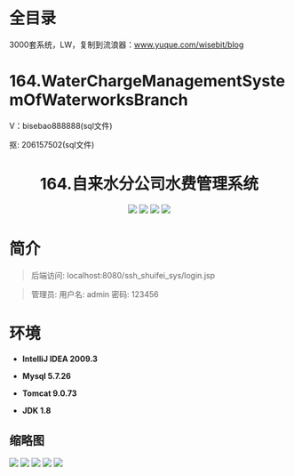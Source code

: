 # 全目录

3000套系统，LW，复制到流浪器：www.yuque.com/wisebit/blog

# 164.WaterChargeManagementSystemOfWaterworksBranch

<p>V：bisebao888888(sql文件)</p>
<p>抠: 206157502(sql文件)</p>

<p><h1 align="center">164.自来水分公司水费管理系统</h1></p>




<p align="center">
	<img src="https://img.shields.io/badge/jdk-1.8-orange.svg"/>
    <img src="https://img.shields.io/badge/spring-5.x-lightgrey.svg"/>
    <img src="https://img.shields.io/badge/springmvc-3.x-blue.svg"/>
    <img src="https://img.shields.io/badge/mybatis-5.x-yellow.svg"/>
</p>

# 简介
>
> 

>后端访问: localhost:8080/ssh_shuifei_sys/login.jsp

> 管理员: 用户名: admin 密码: 123456


# 环境

- <b>IntelliJ IDEA 2009.3</b>

- <b>Mysql 5.7.26</b>

- <b>Tomcat 9.0.73</b>

- <b>JDK 1.8</b>




## 缩略图


![](https://bitwise.oss-cn-heyuan.aliyuncs.com/2024/9/10/48082f68-fdf7-452e-a766-9c33e0f0ba26.png)
![](https://bitwise.oss-cn-heyuan.aliyuncs.com/2024/9/10/460c3017-e6f6-4bbd-87bf-908202ed52d1.png)
![](https://bitwise.oss-cn-heyuan.aliyuncs.com/2024/9/10/e0d990f2-b01c-4580-8ba4-0051cb2a0e9a.png)
![](https://bitwise.oss-cn-heyuan.aliyuncs.com/2024/9/10/bafcc17e-8c61-49be-8643-91ae6a77bc16.png)
![](https://bitwise.oss-cn-heyuan.aliyuncs.com/2024/9/10/dd85a8aa-5fba-4ea1-a1e6-c80d83bc852b.png)




